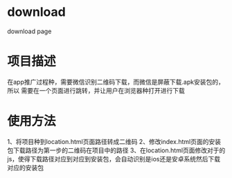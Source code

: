 # download
download page

# 项目描述
  在app推广过程种，需要微信识别二维码下载，而微信是屏蔽下载.apk安装包的，所以
  需要在一个页面进行跳转，并让用户在浏览器种打开进行下载
  
# 使用方法
  1、将项目种到location.html页面路径转成二维码
  2、修改index.html页面的安装包下载路径为第一步的二维码在项目中的路径
  3、在location.html页面修改对于的js，使得下载路径对应到对应到安装包，会自动识别是ios还是安卓系统然后下载对应的安装包

